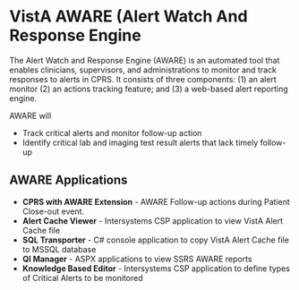 # VistA AWARE (Alert Watch And Response Engine #

The Alert Watch and Response Engine (AWARE) is an automated tool that enables clinicians, supervisors, and administrations to monitor and track responses to alerts in CPRS. It consists of three components: (1) an alert monitor (2) an actions tracking feature; and (3) a web-based alert reporting engine.

AWARE will
- Track critical alerts and monitor follow-up action
- Identify critical lab and imaging test result alerts that lack timely follow-up


## AWARE Applications ##

- **CPRS with AWARE Extension** - AWARE Follow-up actions during Patient Close-out event.
- **Alert Cache Viewer** - Intersystems CSP application to view VistA Alert Cache file
- **SQL Transporter** - C# console application to copy VistA Alert Cache file to MSSQL database
- **QI Manager** - ASPX applications to view SSRS AWARE reports
- **Knowledge Based Editor** - Intersystems CSP application to define types of Critical Alerts to be monitored
